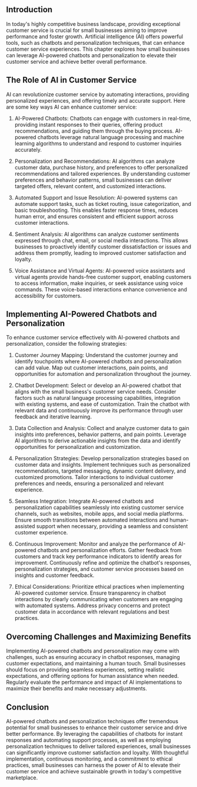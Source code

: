 

## Introduction

In today's highly competitive business landscape, providing exceptional customer service is crucial for small businesses aiming to improve performance and foster growth. Artificial intelligence (AI) offers powerful tools, such as chatbots and personalization techniques, that can enhance customer service experiences. This chapter explores how small businesses can leverage AI-powered chatbots and personalization to elevate their customer service and achieve better overall performance.

## The Role of AI in Customer Service

AI can revolutionize customer service by automating interactions, providing personalized experiences, and offering timely and accurate support. Here are some key ways AI can enhance customer service:

1. AI-Powered Chatbots: Chatbots can engage with customers in real-time, providing instant responses to their queries, offering product recommendations, and guiding them through the buying process. AI-powered chatbots leverage natural language processing and machine learning algorithms to understand and respond to customer inquiries accurately.
    
2. Personalization and Recommendations: AI algorithms can analyze customer data, purchase history, and preferences to offer personalized recommendations and tailored experiences. By understanding customer preferences and behavior patterns, small businesses can deliver targeted offers, relevant content, and customized interactions.
    
3. Automated Support and Issue Resolution: AI-powered systems can automate support tasks, such as ticket routing, issue categorization, and basic troubleshooting. This enables faster response times, reduces human error, and ensures consistent and efficient support across customer interactions.
    
4. Sentiment Analysis: AI algorithms can analyze customer sentiments expressed through chat, email, or social media interactions. This allows businesses to proactively identify customer dissatisfaction or issues and address them promptly, leading to improved customer satisfaction and loyalty.
    
5. Voice Assistance and Virtual Agents: AI-powered voice assistants and virtual agents provide hands-free customer support, enabling customers to access information, make inquiries, or seek assistance using voice commands. These voice-based interactions enhance convenience and accessibility for customers.
    

## Implementing AI-Powered Chatbots and Personalization

To enhance customer service effectively with AI-powered chatbots and personalization, consider the following strategies:

1. Customer Journey Mapping: Understand the customer journey and identify touchpoints where AI-powered chatbots and personalization can add value. Map out customer interactions, pain points, and opportunities for automation and personalization throughout the journey.
    
2. Chatbot Development: Select or develop an AI-powered chatbot that aligns with the small business's customer service needs. Consider factors such as natural language processing capabilities, integration with existing systems, and ease of customization. Train the chatbot with relevant data and continuously improve its performance through user feedback and iterative learning.
    
3. Data Collection and Analysis: Collect and analyze customer data to gain insights into preferences, behavior patterns, and pain points. Leverage AI algorithms to derive actionable insights from the data and identify opportunities for personalization and customization.
    
4. Personalization Strategies: Develop personalization strategies based on customer data and insights. Implement techniques such as personalized recommendations, targeted messaging, dynamic content delivery, and customized promotions. Tailor interactions to individual customer preferences and needs, ensuring a personalized and relevant experience.
    
5. Seamless Integration: Integrate AI-powered chatbots and personalization capabilities seamlessly into existing customer service channels, such as websites, mobile apps, and social media platforms. Ensure smooth transitions between automated interactions and human-assisted support when necessary, providing a seamless and consistent customer experience.
    
6. Continuous Improvement: Monitor and analyze the performance of AI-powered chatbots and personalization efforts. Gather feedback from customers and track key performance indicators to identify areas for improvement. Continuously refine and optimize the chatbot's responses, personalization strategies, and customer service processes based on insights and customer feedback.
    
7. Ethical Considerations: Prioritize ethical practices when implementing AI-powered customer service. Ensure transparency in chatbot interactions by clearly communicating when customers are engaging with automated systems. Address privacy concerns and protect customer data in accordance with relevant regulations and best practices.
    

## Overcoming Challenges and Maximizing Benefits

Implementing AI-powered chatbots and personalization may come with challenges, such as ensuring accuracy in chatbot responses, managing customer expectations, and maintaining a human touch. Small businesses should focus on providing seamless experiences, setting realistic expectations, and offering options for human assistance when needed. Regularly evaluate the performance and impact of AI implementations to maximize their benefits and make necessary adjustments.

## Conclusion

AI-powered chatbots and personalization techniques offer tremendous potential for small businesses to enhance their customer service and drive better performance. By leveraging the capabilities of chatbots for instant responses and automating support processes, as well as employing personalization techniques to deliver tailored experiences, small businesses can significantly improve customer satisfaction and loyalty. With thoughtful implementation, continuous monitoring, and a commitment to ethical practices, small businesses can harness the power of AI to elevate their customer service and achieve sustainable growth in today's competitive marketplace.
